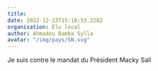 ```yaml
---
title: 
date: 2022-12-23T15:18:53.228Z
organisation: Élu local 
author: Ahmadou Bamba Sylla 
avatar: "/img/pays/SN.svg"
---
```


Je suis contre le mandat du Président Macky Sall 